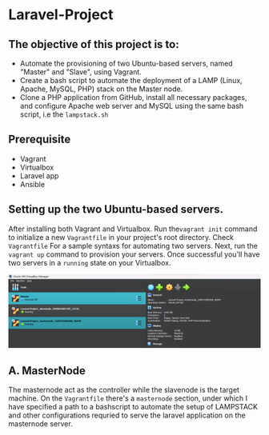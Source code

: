 # Laravel-Project

## The objective of this project is to:
- Automate the provisioning of two Ubuntu-based servers, named "Master" and "Slave", using Vagrant.
- Create a bash script to automate the deployment of a LAMP (Linux, Apache, MySQL, PHP) stack on the Master node.
- Clone a PHP application from GitHub, install all necessary packages, and configure Apache web server and MySQL using the same bash script, i.e the `lampstack.sh`

## Prerequisite
- Vagrant
- Virtualbox
- Laravel app
- Ansible

## Setting up the two Ubuntu-based servers.
After installing both Vagrant and Virtualbox. Run the`vagrant init` command to initialize a new `Vagrantfile` in your project's root directory. Check `Vagrantfile` For a sample syntaxs for automating two servers. Next, run the `vagrant up` command to provision your servers. Once successful you'll have two servers in a `running` state on your Virtualbox.

![Ubuntu-servers](<images/Screenshot 2023-10-31 100045.png>)

## A. MasterNode

The masternode act as the controller while the slavenode is the target machine. On the `Vagrantfile` there's a `masternode` section, under which I have specified a path to a bashscript to automate the setup of LAMPSTACK and other configurations requried to serve the laravel application on the masternode server. 








